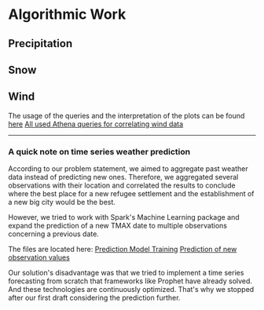 # Algorithmic Work

## Precipitation

## Snow

## Wind
The usage of the queries and the interpretation of the plots can be found [here](../Visualization/wind)
[All used Athena queries for correlating wind data](wind.sql)

______
### A quick note on time series weather prediction
According to our problem statement, we aimed to aggregate past weather data instead of predicting new ones.
Therefore, we aggregated several observations with their location and correlated the results to conclude where the best place for a new refugee settlement and the establishment of a new big city would be the best.

However, we tried to work with Spark's Machine Learning package and expand the prediction of a new TMAX date to multiple observations concerning a previous date.

The files are located here:
[Prediction Model Training](prediciton/observation_train.py)
[Prediction of new observation values](prediciton/observation_prediction.py)

Our solution's disadvantage was that we tried to implement a time series forecasting from scratch that frameworks like Prophet have already solved.
And these technologies are continuously optimized. That's why we stopped after our first draft considering the prediction further.
